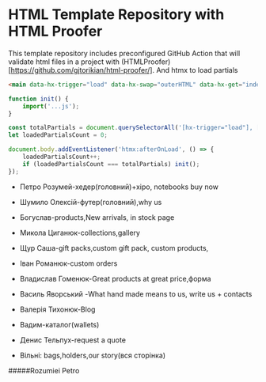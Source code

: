 # HTML Template Repository with HTML Proofer

This template repository includes preconfigured GitHub Action that will validate html files in a project with (HTMLProofer)[https://github.com/gjtorikian/html-proofer/].
And htmx to load partials

```html
<main data-hx-trigger="load" data-hx-swap="outerHTML" data-hx-get="index.main.partial.html"></main>
```


```js
function init() {
    import('...js');
}

const totalPartials = document.querySelectorAll('[hx-trigger="load"], [data-hx-trigger="load"]').length;
let loadedPartialsCount = 0;

document.body.addEventListener('htmx:afterOnLoad', () => {
    loadedPartialsCount++;
    if (loadedPartialsCount === totalPartials) init();
});
```
* Петро Розумей-хедер(головний)+хіро, notebooks buy now
* Шумило Олексій-футер(головний),why us
* Богуслав-products,New arrivals, in stock page
* Микола Циганюк-collections,gallery
* Щур Саша-gift packs,custom gift pack, custom products,
* Іван Романюк-custom orders
* Владислав Гоменюк-Great products at great price,форма
* Василь Яворський -What hand made means to us, write us + contacts
* Валерія Тихонюк-Blog
* Вадим-каталог(wallets)
* Денис Тельпух-request a quote

* Вільні: bags,holders,our story(вся сторінка)

#####Rozumiei Petro
